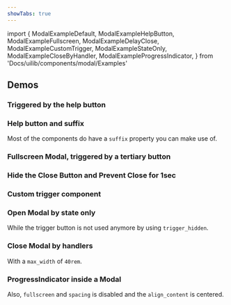 ```yaml
---
showTabs: true
---
```


import {
ModalExampleDefault,
ModalExampleHelpButton,
ModalExampleFullscreen,
ModalExampleDelayClose,
ModalExampleCustomTrigger,
ModalExampleStateOnly,
ModalExampleCloseByHandler,
ModalExampleProgressIndicator,
} from 'Docs/uilib/components/modal/Examples'

## Demos

### Triggered by the help button

<ModalExampleDefault />

### Help button and suffix

Most of the components do have a `suffix` property you can make use of.

<ModalExampleHelpButton />

### Fullscreen Modal, triggered by a tertiary button

<ModalExampleFullscreen />

### Hide the Close Button and Prevent Close for 1sec

<ModalExampleDelayClose />

### Custom trigger component

<ModalExampleCustomTrigger />

### Open Modal by state only

While the trigger button is not used anymore by using `trigger_hidden`.

<ModalExampleStateOnly />

### Close Modal by handlers

With a `max_width` of `40rem`.

<ModalExampleCloseByHandler />

### ProgressIndicator inside a Modal

Also, `fullscreen` and `spacing` is disabled and the `align_content` is centered.

<ModalExampleProgressIndicator />
